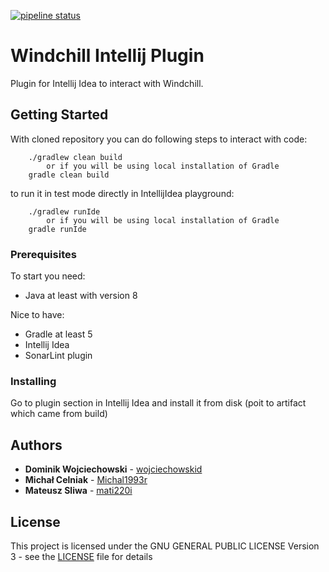 [![pipeline status](https://gitlab.com/wojciechowskid/wncplugin/badges/master/pipeline.svg)](https://gitlab.com/wojciechowskid/wncplugin/commits/master)
# Windchill Intellij Plugin

Plugin for Intellij Idea to interact with Windchill.

## Getting Started

With cloned repository you can do following steps to interact with code:
````
    ./gradlew clean build
        or if you will be using local installation of Gradle
    gradle clean build
````

to run it in test mode directly in IntellijIdea playground:
````
    ./gradlew runIde
        or if you will be using local installation of Gradle
    gradle runIde
````

### Prerequisites

To start you need:
* Java at least with version 8

Nice to have:
* Gradle at least 5
* Intellij Idea
* SonarLint plugin

### Installing

Go to plugin section in Intellij Idea and install it from disk (poit to artifact which came from build)
## Authors

* **Dominik Wojciechowski** - [wojciechowskid](https://gitlab.com/wojciechowskid)
* **Michał Celniak** - [Michal1993r](https://gitlab.com/Michal1993r)
* **Mateusz Sliwa** - [mati220i](https://gitlab.com/mati220i)

## License

This project is licensed under the GNU GENERAL PUBLIC LICENSE Version 3 - see the [LICENSE](LICENSE) file for details

